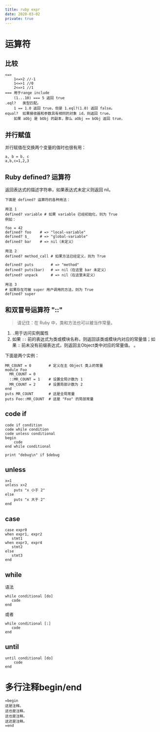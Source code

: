 ```yaml
---
title: ruby expr
date: 2020-03-02
private: true
---
```

# 运算符
## 比较
    <=>	
        1<=>2 //-1
        1<=>1 //0
        2<=>1 //1
    ===	用于range include
        (1...10) === 5 返回 true
    .eql?	类型匹配。	
        1 == 1.0 返回 true，但是 1.eql?(1.0) 返回 false。
    equal?	如果接收器和参数具有相同的对象 id，则返回 true。	
        如果 aObj 是 bObj 的副本，那么 aObj == bObj 返回 true，

## 并行赋值
并行赋值在交换两个变量的值时也很有用：

    a, b = b, c
    a,b,c=1,2,3

## Ruby defined? 运算符
返回表达式的描述字符串，如果表达式未定义则返回 nil。

    下面是 defined? 运算符的各种用法：

    用法 1
    defined? variable # 如果 variable 已经初始化，则为 True
    例如：

    foo = 42
    defined? foo    # => "local-variable"
    defined? $_     # => "global-variable"
    defined? bar    # => nil（未定义）

    用法 2
    defined? method_call # 如果方法已经定义，则为 True

    defined? puts        # => "method"
    defined? puts(bar)   # => nil（在这里 bar 未定义）
    defined? unpack      # => nil（在这里未定义）

    用法 3
    # 如果存在可被 super 用户调用的方法，则为 True
    defined? super

## 和双冒号运算符 "::"
> 请记住：在 Ruby 中，类和方法也可以被当作常量。
1. `.`用于访问实例属性
2. 如果 `::` 前的表达式为类或模块名称，则返回该类或模块内对应的常量值；如果 :: 前未没有前缀表达式，则返回主Object类中对应的常量值。 。

下面是两个实例：

    MR_COUNT = 0        # 定义在主 Object 类上的常量
    module Foo
      MR_COUNT = 0
      ::MR_COUNT = 1    # 设置全局计数为 1
      MR_COUNT = 2      # 设置局部计数为 2
    end
    puts MR_COUNT       # 这是全局常量
    puts Foo::MR_COUNT  # 这是 "Foo" 的局部常量

## code if
    code if condition
    code while condition
    code unless conditional
    begin 
        code 
    end while conditional

    print "debug\n" if $debug

## unless
    x=1
    unless x>2
        puts "x 小于 2"
    else
        puts "x 大于 2"
    end

## case
    case expr0
    when expr1, expr2
       stmt1
    when expr3, expr4
       stmt2
    else
       stmt3
    end

## while
语法

    while conditional [do]
       code
    end

或者

    while conditional [:]
       code
    end

## until
    until conditional [do]
        code
    end

# 多行注释begin/end
    =begin
    这是注释。
    这也是注释。
    这也是注释。
    这还是注释。
    =end
